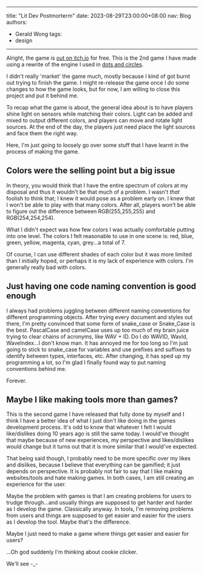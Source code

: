 
---
title: "Lit Dev Postmorterm"
date: 2023-08-29T23:00:00+08:00
nav: Blog
authors:
  - Gerald Wong
tags:
  - design
---

Alright, the game is [out on itch.io](https://momolabo.itch.io/lit) for free. 
This is the 2nd game I have made using a rewrite of the engine I used in [dots and circles](https://momolabo.itch.io/dots_and_circles).

<!--more-->

I didn't really 'market' the game much, mostly because I kind of got burnt out trying to finish the game. 
I might re-release the game once I do some changes to how the game looks, but for now, I am willing to close this project and put it behind me.

To recap what the game is about, the general idea about  is to have players shine light on sensors while matching their colors.
Light can be added and mixed to output different colors, and players can move and rotate light sources. 
At the end of the day, the players just need place the light sources and face them the right way.

Here, I'm just going to loosely go over some stuff that I have learnt in the process of making the game.

## Colors were the selling point but a big issue

In theory, you would think that I have the entire spectrum of colors at my disposal and thus it wouldn't be that much of a problem. 
I wasn't *that* foolish to think that; I knew it would pose as a problem early on.
I knew that I won't be able to play with that many colors. 
After all, players won't be able to figure out the difference between RGB(255,255,255) and RGB(254,254,254). 

What I didn't expect was how few colors I was actually comfortable putting into one level.
The colors I felt reasonable to use in one scene is: red, blue, green, yellow, magenta, cyan, grey...a total of 7. 

Of course, I can use different shades of each color but it was more limited than I initially hoped, or perhaps it is my lack of experience with colors. 
I'm generally really bad with colors.

## Just having one code naming convention is good enough 

I always had problems juggling between different naming conventions for different programming objects.
After trying every document and styles out there, I'm pretty convinced that some form of snake_case or Snake_Case is the best.
PascalCase and camelCase uses up too much of my brain juice trying to clear chains of acronyms, like WAV + ID. 
Do I do WAVID, WavId, WaveIndex...I don't know man. 
It has annoyed me for too long so I'm just going to stick to snake_case for variables and use prefixes and suffixes to identify between types, interfaces, etc. 
After changing, it has sped up my programming a lot, so I'm glad I finally found way to put naming conventions behind me.

Forever.

## Maybe I like making tools more than games?

This is the second game I have released that fully done by myself and I think I have a better idea of what I just don't like doing in the games development process.
It's odd to know that whatever I felt I would like/dislikes doing 10 years ago is still the same today. 
I would've thought that maybe because of new experiences, my perspective and likes/dislikes would change but it turns out that it is more similar that I would've expected.

That being said though, I probably need to be more specific over my likes and dislikes, because I believe that everything can be gamified; it just depends on perspective.
It is probably not fair to say that I like making websites/tools and hate making games. 
In both cases, I am still creating an experience for the user.

Maybe the problem with games is that I am creating problems for users to trudge through...and usually things are supposed to get harder and harder as I develop the game. Classically anyway.
In tools, I'm removing problems from users and things are supposed to get easier and easier for the users as I develop the tool. 
Maybe that's the difference.

Maybe I just need to make a game where things get easier and easier for users?

...Oh god suddenly I'm thinking about cookie clicker.

We'll see -_-









